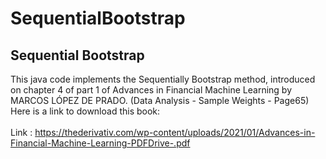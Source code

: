 # SequentialBootstrap
## Sequential Bootstrap
This java code implements the Sequentially Bootstrap method, introduced on chapter 4 of part 1
of Advances in Financial Machine Learning by MARCOS LÓPEZ DE PRADO. (Data Analysis - Sample Weights - Page65) 
\
Here is a link to download this book:
\
\
Link : https://thederivativ.com/wp-content/uploads/2021/01/Advances-in-Financial-Machine-Learning-PDFDrive-.pdf
